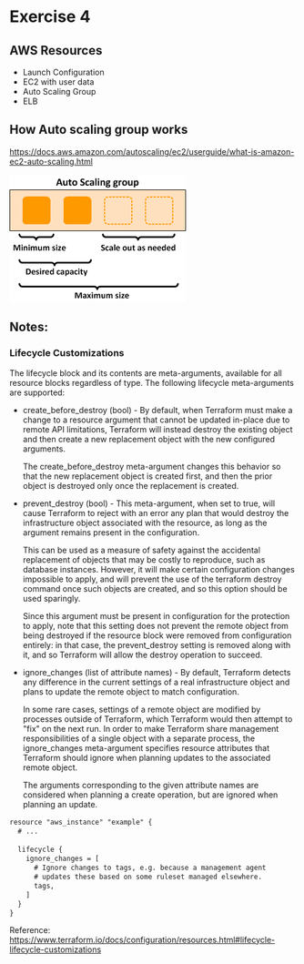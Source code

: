 # Exercise 4

## AWS Resources
- Launch Configuration
- EC2 with user data
- Auto Scaling Group
- ELB

## How Auto scaling group works 
https://docs.aws.amazon.com/autoscaling/ec2/userguide/what-is-amazon-ec2-auto-scaling.html

![asg](as-basic-diagram.png)

## Notes:
### Lifecycle Customizations
The lifecycle block and its contents are meta-arguments, available for all resource blocks regardless of type. The following lifecycle meta-arguments are supported:
- create_before_destroy (bool) - By default, when Terraform must make a change to a resource argument that cannot be updated in-place due to remote API limitations, Terraform will instead destroy the existing object and then create a new replacement object with the new configured arguments.
  
  The create_before_destroy meta-argument changes this behavior so that the new replacement object is created first, and then the prior object is destroyed only once the replacement is created.
  
- prevent_destroy (bool) - This meta-argument, when set to true, will cause Terraform to reject with an error any plan that would destroy the infrastructure object associated with the resource, as long as the argument remains present in the configuration.
  
  This can be used as a measure of safety against the accidental replacement of objects that may be costly to reproduce, such as database instances. However, it will make certain configuration changes impossible to apply, and will prevent the use of the terraform destroy command once such objects are created, and so this option should be used sparingly.
  
  Since this argument must be present in configuration for the protection to apply, note that this setting does not prevent the remote object from being destroyed if the resource block were removed from configuration entirely: in that case, the prevent_destroy setting is removed along with it, and so Terraform will allow the destroy operation to succeed.
  
- ignore_changes (list of attribute names) - By default, Terraform detects any difference in the current settings of a real infrastructure object and plans to update the remote object to match configuration.
  
  In some rare cases, settings of a remote object are modified by processes outside of Terraform, which Terraform would then attempt to "fix" on the next run. In order to make Terraform share management responsibilities of a single object with a separate process, the ignore_changes meta-argument specifies resource attributes that Terraform should ignore when planning updates to the associated remote object.
  
  The arguments corresponding to the given attribute names are considered when planning a create operation, but are ignored when planning an update.

```hcl-terraform
resource "aws_instance" "example" {
  # ...

  lifecycle {
    ignore_changes = [
      # Ignore changes to tags, e.g. because a management agent
      # updates these based on some ruleset managed elsewhere.
      tags,
    ]
  }
}
```      
Reference: https://www.terraform.io/docs/configuration/resources.html#lifecycle-lifecycle-customizations


